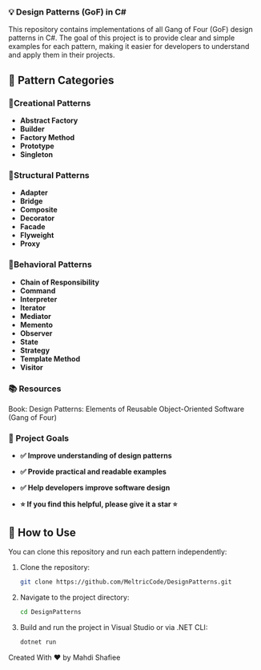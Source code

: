 ### 💡 Design Patterns (GoF) in C#

This repository contains implementations of all Gang of Four (GoF) design patterns in C#. The goal of this project is to provide clear and simple examples for each pattern, making it easier for developers to understand and apply them in their projects.

## 📐 Pattern Categories


### 📌Creational Patterns
- **Abstract Factory**
- **Builder**
- **Factory Method**
- **Prototype**
- **Singleton**


### 📌Structural Patterns
- **Adapter**
- **Bridge**
- **Composite**
- **Decorator**
- **Facade**
- **Flyweight**
- **Proxy**


### 📌Behavioral Patterns
- **Chain of Responsibility**
- **Command**
- **Interpreter**
- **Iterator**
- **Mediator**
- **Memento**
- **Observer**
- **State**
- **Strategy**
- **Template Method**
- **Visitor**

### 📚 Resources
Book: Design Patterns: Elements of Reusable Object-Oriented Software (Gang of Four)


### 🎯 Project Goals
- **✅ Improve understanding of design patterns**
- **✅ Provide practical and readable examples**
- **✅ Help developers improve software design**

- **⭐ **If you find this helpful, please give it a star** ⭐**
  
## 🚀 How to Use
You can clone this repository and run each pattern independently:
1. Clone the repository: 
   ```bash
   git clone https://github.com/MeltricCode/DesignPatterns.git
   ```
2. Navigate to the project directory:
   ```bash
   cd DesignPatterns
   ```
3. Build and run the project in Visual Studio or via .NET CLI:
   ```bash
   dotnet run
   ```
Created With ♥️ by Mahdi Shafiee
